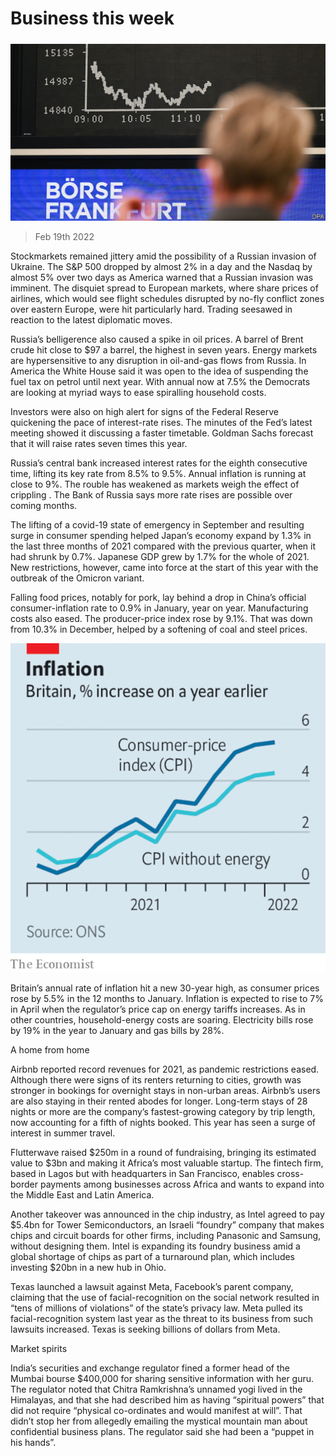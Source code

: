 ###### 

# Business this week 

#####  

![image](images/20220219_wwp501.jpg) 

> Feb 19th 2022 

Stockmarkets remained jittery amid the possibility of a Russian invasion of Ukraine. The S&amp;P 500 dropped by almost 2% in a day and the Nasdaq by almost 5% over two days as America warned that a Russian invasion was imminent. The disquiet spread to European markets, where share prices of airlines, which would see flight schedules disrupted by no-fly conflict zones over eastern Europe, were hit particularly hard. Trading seesawed in reaction to the latest diplomatic moves.


Russia’s belligerence also caused a spike in oil prices. A barrel of Brent crude hit close to $97 a barrel, the highest in seven years. Energy markets are hypersensitive to any disruption in oil-and-gas flows from Russia. In America the White House said it was open to the idea of suspending the fuel tax on petrol until next year. With annual  now at 7.5% the Democrats are looking at myriad ways to ease spiralling household costs.

Investors were also on high alert for signs of the Federal Reserve quickening the pace of interest-rate rises. The minutes of the Fed’s latest meeting showed it discussing a faster timetable. Goldman Sachs forecast that it will raise rates seven times this year.

Russia’s central bank increased interest rates for the eighth consecutive time, lifting its key rate from 8.5% to 9.5%. Annual inflation is running at close to 9%. The rouble has weakened as markets weigh the effect of crippling . The Bank of Russia says more rate rises are possible over coming months.

The lifting of a covid-19 state of emergency in September and resulting surge in consumer spending helped Japan’s economy expand by 1.3% in the last three months of 2021 compared with the previous quarter, when it had shrunk by 0.7%. Japanese GDP grew by 1.7% for the whole of 2021. New restrictions, however, came into force at the start of this year with the outbreak of the Omicron variant.

Falling food prices, notably for pork, lay behind a drop in China’s official consumer-inflation rate to 0.9% in January, year on year. Manufacturing costs also eased. The producer-price index rose by 9.1%. That was down from 10.3% in December, helped by a softening of coal and steel prices.

![image](images/20220219_WWC340.png) 


Britain’s annual rate of  inflation hit a new 30-year high, as consumer prices rose by 5.5% in the 12 months to January. Inflation is expected to rise to 7% in April when the regulator’s price cap on energy tariffs increases. As in other countries, household-energy costs are soaring. Electricity bills rose by 19% in the year to January and gas bills by 28%.

A home from home

Airbnb reported record revenues for 2021, as pandemic restrictions eased. Although there were signs of its renters returning to cities, growth was stronger in bookings for overnight stays in non-urban areas. Airbnb’s users are also staying in their rented abodes for longer. Long-term stays of 28 nights or more are the company’s fastest-growing category by trip length, now accounting for a fifth of nights booked. This year has seen a surge of interest in summer travel.

Flutterwave raised $250m in a round of fundraising, bringing its estimated value to $3bn and making it Africa’s most valuable startup. The fintech firm, based in Lagos but with headquarters in San Francisco, enables cross-border payments among businesses across Africa and wants to expand into the Middle East and Latin America.

Another takeover was announced in the chip industry, as Intel agreed to pay $5.4bn for Tower Semiconductors, an Israeli “foundry” company that makes chips and circuit boards for other firms, including Panasonic and Samsung, without designing them. Intel is expanding its foundry business amid a global shortage of chips as part of a turnaround plan, which includes investing $20bn in a new hub in Ohio.

Texas launched a lawsuit against Meta, Facebook’s parent company, claiming that the use of facial-recognition on the social network resulted in “tens of millions of violations” of the state’s privacy law. Meta pulled its facial-recognition system last year as the threat to its business from such lawsuits increased. Texas is seeking billions of dollars from Meta.

Market spirits

India’s securities and exchange regulator fined a former head of the Mumbai bourse $400,000 for sharing sensitive information with her guru. The regulator noted that Chitra Ramkrishna’s unnamed yogi lived in the Himalayas, and that she had described him as having “spiritual powers” that did not require “physical co-ordinates and would manifest at will”. That didn’t stop her from allegedly emailing the mystical mountain man about confidential business plans. The regulator said she had been a “puppet in his hands”.

